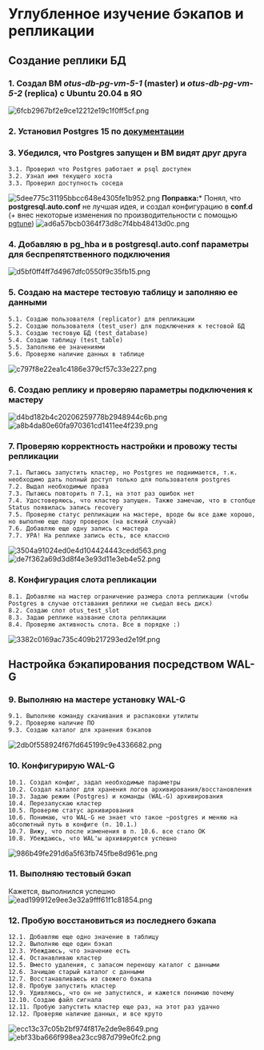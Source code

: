 #  Углубленное изучение бэкапов и репликации
## Создание реплики БД
### 1\. Создал ВМ *otus-db-pg-vm-5-1* (master) и *otus-db-pg-vm-5-2* (replica) с Ubuntu 20.04 в ЯО
![6fcb2967bf2e9ce12212e19c1f0ff5cf.png](:/eeeefa6aa61e466c86f8863d9517dc6a)

### 2\. Установил Postgres 15 по [документации](https://www.postgresql.org/download/linux/ubuntu/)

### 3\. Убедился, что Postgres запущен и ВМ видят друг друга
	3.1. Проверил что Postgres работает и psql доступен
	3.2. Узнал имя текущего хоста
	3.3. Проверил доступность соседа
![5dee775c31195bbcc648e4305fe1b952.png](:/c8d32d69abf34cf4a9f75e2864131a09)
**Поправка:*** Понял, что **postgresql.auto.conf** не лучшая идея, и создал конфигурацию в **conf.d** (+ внес некоторые изменения по производительности с помощью [pgtune](https://pgtune.leopard.in.ua/))
![ad6a57bcb0364f73d8c7f4bb48413d0c.png](:/0fe24bad89124ce780be1808b36caa48)
### 4\. Добавляю в pg_hba и в postgresql.auto.conf параметры для беспрепятственного подключения
![d5bf0ff4ff7d4967dfc0550f9c35fb15.png](:/4abbade0d06141d7947f0612719cd94c)
### 5\. Создаю на мастере тестовую таблицу и заполняю ее данными
	5.1. Создаю пользователя (replicator) для репликации
	5.2. Создаю пользователя (test_user) для подключения к тестовой БД
	5.3. Создаю тестовую БД (test_database)
	5.4. Создаю таблицу (test_table)
	5.5. Заполняю ее значениями
	5.6. Проверяю наличие данных в таблице
![c797f8e22ea1c4186e379cf57c33e227.png](:/06fe6c1fd1274bc9bfec34296d6acb1a)
### 6\. Создаю реплику и проверяю параметры подключения к мастеру
![d4bd182b4c20206259778b2948944c6b.png](:/a7ab471bf6f842bd8724fad1d651b7bc)
![a8b4da80e60fa970361cd1411ee4f239.png](:/e16ecc24f7804a70bbf17f56abae8183)
### 7\. Проверяю корректность настройки и провожу тесты репликации
	7.1. Пытаюсь запустить кластер, но Postgres не поднимается, т.к. необходимо дать полный доступ только для пользователя postgres
	7.2. Выдал необходимые права
	7.3. Пытаюсь повторить п 7.1, на этот раз ошибок нет
	7.4. Удостоверяюсь, что кластер запущен. Также замечаю, что в столбце Status появилась запись recovery
	7.5. Проверяю статус репликации на мастере, вроде бы все даже хорошо, но выполню еще пару проверок (на всякий случай)
	7.6. Добавляю еще одну запись с мастера
	7.7. УРА! На реплике запись есть, все классно
![3504a91024ed0e4d104424443cedd563.png](:/2ddabc2b2acf4e5f8d42d7e0f04cc4f3)
![de7f362a69d3d8f4e3e93d11e3eb4e52.png](:/bf3cdb97781e46829a29b2974273210f)
### 8\. Конфигурация слота репликации
	8.1. Добавляю на мастер ограничение размера слота репликации (чтобы Postgres в случае отставания реплики не съедал весь диск)
	8.2. Создаю слот otus_test_slot
	8.3. Задаю реплике название слота репликации
	8.4. Проверяю активность слота. Все в порядке :)
![3382c0169ac735c409b217293ed2e19f.png](:/68a4ebe9c21348a0937f0ad9971755ee)
## Настройка бэкапирования посредством WAL-G
### 9. Выполняю на мастере установку WAL-G
	9.1. Выполняю команду скачивания и распаковки утилиты
	9.2. Проверяю наличие ПО
	9.3. Создаю каталог для хранения бэкапов
![2db0f558924f67fd645199c9e4336682.png](:/0e5f89ebda334f32893cdfc53670d370)
### 10. Конфигурирую WAL-G
	10.1. Создал конфиг, задал необходимые параметры
	10.2. Создал каталог для хранения логов архивирования/восстановления
	10.3. Задаю режим (Postgres) и команды (WAL-G) архивирования
	10.4. Перезапускаю кластер
	10.5. Проверяю статус архивирования
	10.6. Понимаю, что WAL-G не знает что такое ~postgres и меняю на абсолютный путь в конфиге (п. 10.1.)
	10.7. Вижу, что после изменения в п. 10.6. все стало ОК
	10.8. Убеждаюсь, что WAL'ы архивируются успешно
![986b49fe291d6a5f63fb745fbe8d961e.png](:/e23500ae80164929bd244090dd489a8b)
### 11. Выполняю тестовый бэкап
Кажется, выполнился успешно
![ead199912e9ee3e32a9fff61f1c81854.png](:/7166a7105f1a4702beaf1c819b37d448)
### 12. Пробую восстановиться из последнего бэкапа
	12.1. Добавляю еще одно значение в таблицу
	12.2. Выполняю еще один бэкап
	12.3. Убеждаюсь, что значение есть
	12.4. Останавливаю кластер
	12.5. Вместо удаления, с запасом переношу каталог с данными
	12.6. Зачищаю старый каталог с данными
	12.7. Восстанавливаюсь из свежего бэкапа
	12.8. Пробую запустить кластер
	12.9. Удивляюсь, что он не запустился, и кажется понимаю почему
	12.10. Создаю файл сигнала
	12.11. Пробую запустить кластер еще раз, на этот раз удачно
	12.12. Проверяю наличие данных, и все круто
![ecc13c37c05b2bf974f817e2de9e8649.png](:/48fdf2683f824de2b91ff2bcc7942ec0)
![ebf33ba666f998ea23cc987d799e0fc2.png](:/1b2e687f2ed245708d1aa6407898de67)
